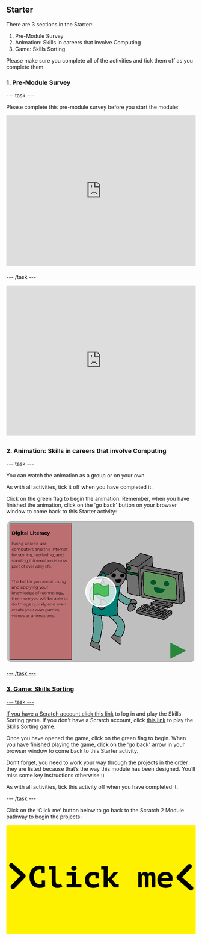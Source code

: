 ## Starter

There are 3 sections in the Starter:
1. Pre-Module Survey
2. Animation: Skills in careers that involve Computing
3. Game: Skills Sorting

Please make sure you complete all of the activities and tick them off as you complete them.

### 1. Pre-Module Survey

--- task ---

Please complete this pre-module survey before you start the module:

<iframe src="http://www.smartsurvey.co.uk/s/728ZI/" style="width:100%;height:400px;border:0px;padding-bottom:4px;" frameborder="0"></iframe>

--- /task ---

<iframe src="http://www.smartsurvey.co.uk/s/728ZI/" style="width:100%;height:400px;border:0px;padding-bottom:4px;" frameborder="0"></iframe>

### 2. Animation: Skills in careers that involve Computing

--- task ---

You can watch the animation as a group or on your own.

As with all activities, tick it off when you have completed it.

Click on the green flag to begin the animation. Remember, when you have finished the animation, click on the 'go back' button on your browser window to come back to this Starter activity:

<a href="https://scratch.mit.edu/projects/325793079">
<img src="images/animation.png">

--- /task ---

### 3. Game: Skills Sorting

--- task ---

If you have a Scratch account click [this link](https://scratch.mit.edu/projects/326271674) to log in and play the Skills Sorting game. If you don't have a Scratch account, click [this link](https://scratch.mit.edu/projects/326271944) to play the Skills Sorting game.

Once you have opened the game, click on the green flag to begin. When you have finished playing the game, click on the 'go back' arrow in your browser window to come back to this Starter activity.

Don’t forget, you need to work your way through the projects in the order they are listed because that’s the way this module has been designed. You’ll miss some key instructions otherwise :) 

As with all activities, tick this activity off when you have completed it.

--- /task ---

Click on the ‘Click me’ button below to go back to the Scratch 2 Module pathway to begin the projects:

<a href="https://codeclub.org/en/scratch2">
<img src="images/Clickme.png">



